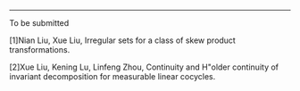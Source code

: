 ---
To be submitted

[1]Nian Liu, Xue Liu, Irregular sets for a class of skew product transformations.

[2]Xue Liu, Kening Lu, Linfeng Zhou, Continuity and H\"older continuity of invariant decomposition for measurable linear cocycles.
